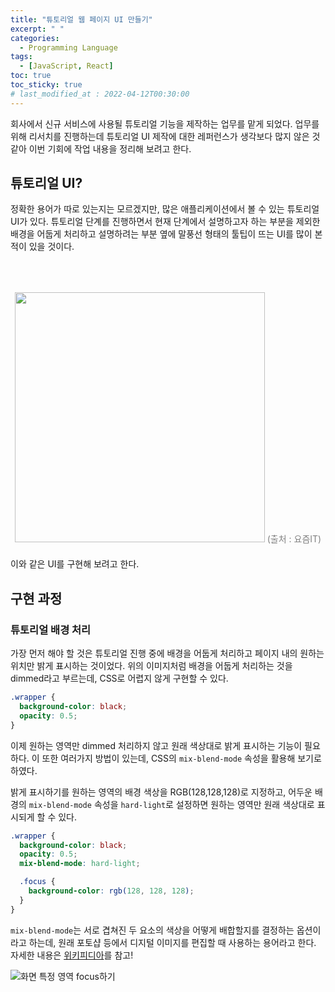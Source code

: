 ```yaml
---
title: "튜토리얼 웹 페이지 UI 만들기"
excerpt: " "
categories:
  - Programming Language
tags:
  - [JavaScript, React]
toc: true
toc_sticky: true
# last_modified_at : 2022-04-12T00:30:00
---
```


회사에서 신규 서비스에 사용될 튜토리얼 기능을 제작하는 업무를 맡게 되었다. 업무를 위해 리서치를 진행하는데 튜토리얼 UI 제작에 대한 레퍼런스가 생각보다 많지 않은 것 같아 이번 기회에 작업 내용을 정리해 보려고 한다.

## 튜토리얼 UI?

정확한 용어가 따로 있는지는 모르겠지만, 많은 애플리케이션에서 볼 수 있는 튜토리얼 UI가 있다. 튜토리얼 단계를 진행하면서 현재 단계에서 설명하고자 하는 부분을 제외한 배경을 어둡게 처리하고 설명하려는 부분 옆에 말풍선 형태의 툴팁이 뜨는 UI를 많이 본 적이 있을 것이다.

<p align="center" style="color:gray">
  <!-- 마진은 위아래만 조절하는 것이 정신건강에 좋을 듯 하다. 이미지가 커지면 깨지는 경우가 있는 듯 하다.-->
  <img style="margin:50px 0 10px 0" src="https://rimo1031.github.io/assets/img/tutorial-example.png"  width=400 />
  (출처 : 요즘IT)
</p>

이와 같은 UI를 구현해 보려고 한다.

## 구현 과정

### 튜토리얼 배경 처리

가장 먼저 해야 할 것은 튜토리얼 진행 중에 배경을 어둡게 처리하고 페이지 내의 원하는 위치만 밝게 표시하는 것이었다. 위의 이미지처럼 배경을 어둡게 처리하는 것을 dimmed라고 부르는데, CSS로 어렵지 않게 구현할 수 있다.

```css
.wrapper {
  background-color: black;
  opacity: 0.5;
}
```

이제 원하는 영역만 dimmed 처리하지 않고 원래 색상대로 밝게 표시하는 기능이 필요하다. 이 또한 여러가지 방법이 있는데, CSS의 `mix-blend-mode` 속성을 활용해 보기로 하였다.

밝게 표시하기를 원하는 영역의 배경 색상을 RGB(128,128,128)로 지정하고, 어두운 배경의 `mix-blend-mode` 속성을 `hard-light`로 설정하면 원하는 영역만 원래 색상대로 표시되게 할 수 있다.

```css
.wrapper {
  background-color: black;
  opacity: 0.5;
  mix-blend-mode: hard-light;

  .focus {
    background-color: rgb(128, 128, 128);
  }
}
```

`mix-blend-mode`는 서로 겹쳐진 두 요소의 색상을 어떻게 배합할지를 결정하는 옵션이라고 하는데, 원래 포토샵 등에서 디지털 이미지를 편집할 때 사용하는 용어라고 한다. 자세한 내용은 [위키피디아](https://ko.wikipedia.org/wiki/블렌드_모드)를 참고!

![화면 특정 영역 focus하기]({{site.url}}{{site.baseurl}}/assets/img/tutorial-step1.png)
